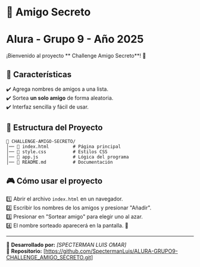 # 🎁 Amigo Secreto

# Alura - Grupo 9 - Año 2025 #

¡Bienvenido al proyecto ** Challenge Amigo Secreto**! 🎉

## 🚀 Características
✔️ Agrega nombres de amigos a una lista.  
✔️ Sortea **un solo amigo** de forma aleatoria.  
✔️ Interfaz sencilla y fácil de usar.  

## 📂 Estructura del Proyecto
```
📁 CHALLENGE-AMIGO-SECRETO/
│── 📄 index.html         # Página principal
│── 📄 style.css          # Estilos CSS
│── 📄 app.js             # Lógica del programa
│── 📄 README.md          # Documentación
```

## 🎮 Cómo usar el proyecto
1️⃣ Abrir el archivo `index.html` en un navegador.  
2️⃣ Escribir los nombres de los amigos y presionar "Añadir".  
3️⃣ Presionar en "Sortear amigo" para elegir uno al azar.  
4️⃣ El nombre sorteado aparecerá en la pantalla. 🎉

---

📌 **Desarrollado por:** *[SPECTERMAN LUIS OMAR]*  
📌 **Repositorio:** [https://github.com/SpectermanLuis/ALURA-GRUPO9-CHALLENGE_AMIGO_SECRETO.git]  
